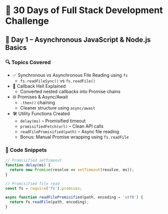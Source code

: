 # 🚀 30 Days of Full Stack Development Challenge

## 📅 Day 1 – Asynchronous JavaScript & Node.js Basics

### 🔍 Topics Covered

- ✅ Synchronous vs Asynchronous File Reading using `fs`
  - `fs.readFileSync()` vs `fs.readFile()`
- 🔄 Callback Hell Explained
  - Converted nested callbacks into Promise chains
- 🌐 Promises & Async/Await
  - `.then()` chaining
  - Cleaner structure using `async/await`
- 🛠️ Utility Functions Created
  - `delay(ms)` – Promisified timeout
  - `promisifiedFetch(url)` – Clean API calls
  - `readFilePromisified(path)` – Async file reading
  - Bonus: Manual Promise wrapping using `fs.readFile`

### 📁 Code Snippets

```js
// Promisified setTimeout
function delay(ms) {
  return new Promise(resolve => setTimeout(resolve, ms));
}

// Promisified file read
const fs = require('fs').promises;

async function readFilePromisified(path, encoding = 'utf8') {
  return fs.readFile(path, encoding);
}
